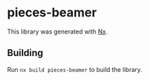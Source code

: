# pieces-beamer

This library was generated with [Nx](https://nx.dev).

## Building

Run `nx build pieces-beamer` to build the library.
